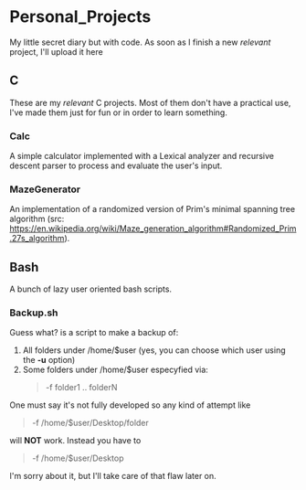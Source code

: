 # Personal_Projects
My little secret diary but with code. As soon as I finish a new *relevant* project, I'll upload it here

## C
These are my *relevant* C projects. Most of them don't have a practical use, I've made them just for fun or in order to learn something.

### Calc
A simple calculator implemented with a Lexical analyzer and recursive descent parser to process and evaluate the user's input.

### MazeGenerator
An implementation of a randomized version of Prim's minimal spanning tree algorithm (src: https://en.wikipedia.org/wiki/Maze_generation_algorithm#Randomized_Prim.27s_algorithm).

## Bash
A bunch of lazy user oriented bash scripts.

### Backup.sh
Guess what? is a script to make a backup of:
  1. All folders under /home/$user (yes, you can choose which user using the **-u** option)
  2. Some folders under /home/$user especyfied via: 
     >-f folder1 .. folderN

One must say it's not fully developed so any kind of attempt like
  >-f /home/$user/Desktop/folder

will **NOT** work. Instead you have to

  >-f /home/$user/Desktop

I'm sorry about it, but I'll take care of that flaw later on.
